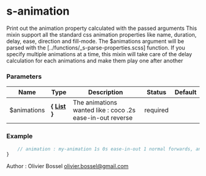 # s-animation

Print out the animation property calculated with the passed arguments
This mixin support all the standard css animation properties like name, duration, delay, ease, direction and fill-mode.
The $animations argument will be parsed with the [../functions/_s-parse-properties.scss] function.
If you specify multiple animations at a time, this mixin will take care
of the delay calculation for each animations and make them play one after another



### Parameters
Name  |  Type  |  Description  |  Status  |  Default
------------  |  ------------  |  ------------  |  ------------  |  ------------
$animations  |  **{ [List](http://www.sass-lang.com/documentation/file.SASS_REFERENCE.html#lists) }**  |  The animations wanted like : coco .2s ease-in-out reverse  |  required  |

### Example
```scss
	// animation : my-animation 1s 0s ease-in-out 1 normal forwards, another-animation 4s 1s ease-in-out 1 normal forwards;
}
```
Author : Olivier Bossel [olivier.bossel@gmail.com](mailto:olivier.bossel@gmail.com)